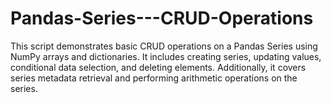 # Pandas-Series---CRUD-Operations
This script demonstrates basic CRUD operations on a Pandas Series using NumPy arrays and dictionaries. It includes creating series, updating values, conditional data selection, and deleting elements. Additionally, it covers series metadata retrieval and performing arithmetic operations on the series.
